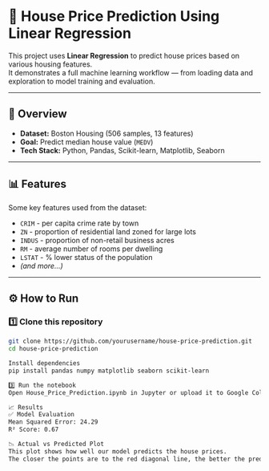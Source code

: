 # 🏡 House Price Prediction Using Linear Regression

This project uses **Linear Regression** to predict house prices based on various housing features.  
It demonstrates a full machine learning workflow — from loading data and exploration to model training and evaluation.

---

## 🚀 Overview
- **Dataset:** Boston Housing (506 samples, 13 features)
- **Goal:** Predict median house value (`MEDV`)
- **Tech Stack:** Python, Pandas, Scikit-learn, Matplotlib, Seaborn

---

## 📊 Features
Some key features used from the dataset:
- `CRIM` - per capita crime rate by town
- `ZN` - proportion of residential land zoned for large lots
- `INDUS` - proportion of non-retail business acres
- `RM` - average number of rooms per dwelling
- `LSTAT` - % lower status of the population
- *(and more...)*

---

## ⚙️ How to Run

### 1️⃣ Clone this repository
```bash
git clone https://github.com/yourusername/house-price-prediction.git
cd house-price-prediction

Install dependencies
pip install pandas numpy matplotlib seaborn scikit-learn

3️⃣ Run the notebook
Open House_Price_Prediction.ipynb in Jupyter or upload it to Google Colab.

📈 Results
✅ Model Evaluation
Mean Squared Error: 24.29
R² Score: 0.67

📉 Actual vs Predicted Plot
This plot shows how well our model predicts the house prices.
The closer the points are to the red diagonal line, the better the predictions.
